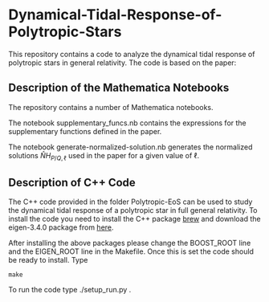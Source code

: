 # Dynamical-Tidal-Response-of-Polytropic-Stars

This repository contains a code to analyze the dynamical tidal response of polytropic stars in general relativity.
The code is based on the paper:

## Description of the Mathematica Notebooks

The repository contains a number of Mathematica notebooks.

The notebook supplementary_funcs.nb contains the expressions for the supplementary functions defined in the paper.

The notebook generate-normalized-solution.nb generates the normalized solutions $\hat{N} H_{P/Q,\ell}$ used in the paper for a given value of $\ell$.

## Description of C++ Code
The C++ code provided in the folder Polytropic-EoS can be used to study the dynamical tidal response of a polytropic star in full general relativity.
To install the code you need to install the C++ package [brew](https://formulae.brew.sh/formula/boost) and download the eigen-3.4.0 package from [here](https://eigen.tuxfamily.org/index.php?title=Main_Page).

After installing the above packages please change the BOOST_ROOT line and the EIGEN_ROOT line in the Makefile. 
Once this is set the code should be ready to install. Type 
```
make
```
To run the code type ./setup_run.py .
